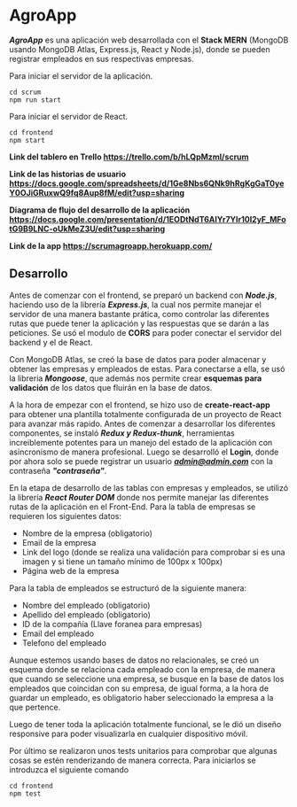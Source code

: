 # AgroApp

***AgroApp*** es una aplicación web desarrollada con el **Stack MERN** (MongoDB usando MongoDB Atlas, Express.js, React y Node.js), donde se pueden registrar empleados en sus respectivas
empresas.

Para iniciar el servidor de la aplicación.
```
cd scrum
npm run start
```
Para iniciar el servidor de React.
```
cd frontend
npm start
```
**Link del tablero en Trello https://trello.com/b/hLQpMzml/scrum**

**Link de las historias de usuario https://docs.google.com/spreadsheets/d/1Ge8Nbs6QNk9hRgKgGaT0yeY0OJiGRuxwQ9fq8Aup8fM/edit?usp=sharing**

**Diagrama de flujo del desarrollo de la aplicación https://docs.google.com/presentation/d/1EODtNdT6AIYr7YIr10I2yF_MFotG9B9LNC-oUkMeZ3U/edit?usp=sharing**

**Link de la app https://scrumagroapp.herokuapp.com/**

## Desarrollo

Antes de comenzar con el frontend, se preparó un backend con ***Node.js***, haciendo uso de la librería ***Express.js***, la cual nos permite manejar el servidor de una manera bastante 
prática, como controlar las diferentes rutas que puede tener la aplicación y las respuestas que se darán a las peticiones. Se usó el modulo de **CORS** para poder conectar
el servidor del backend y el de React.

Con MongoDB Atlas, se creó la base de datos para poder almacenar y obtener las empresas y empleados de estas. Para conectarse a ella, se usó la libreria ***Mongoose***, que
además nos permite crear **esquemas para validación** de los datos que fluirán en la base de datos.

A la hora de empezar con el frontend, se hizo uso de **create-react-app** para obtener una plantilla totalmente configurada de un proyecto de React para avanzar más rapido. Antes
de comenzar a desarrollar los diferentes componentes, se instaló ***Redux y Redux-thunk***, herramientas increiblemente potentes para un manejo del estado de la aplicación con
asincronismo de manera profesional. Luego se desarrolló el **Login**, donde por ahora solo se puede registrar un usuario ***admin@admin.com*** con la contraseña ***"contraseña"***.

En la etapa de desarrollo de las tablas con empresas y empleados, se utilizó la librería ***React Router DOM*** donde nos permite manejar las diferentes rutas de la aplicación
en el Front-End. Para la tabla de empresas se requieren los siguientes datos:

- Nombre de la empresa (obligatorio)
- Email de la empresa
- Link del logo (donde se realiza una validación para comprobar si es una imagen y si tiene un tamaño mínimo de 100px x 100px)
- Página web de la empresa

Para la tabla de empleados se estructuró de la siguiente manera:

- Nombre del empleado (obligatorio)
- Apellido del empleado (obligatorio)
- ID de la compañía (Llave foranea para empresas)
- Email del empleado
- Telefono del empleado

Aunque estemos usando bases de datos no relacionales, se creó un esquema donde se relaciona cada empleado con la empresa, de manera que cuando se seleccione una empresa, se busque
en la base de datos los empleados que coincidan con su empresa, de igual forma, a la hora de guardar un empleado, es obligatorio haber seleccionado la empresa a la que 
pertence.

Luego de tener toda la aplicación totalmente funcional, se le dió un diseño responsive para poder visualizarla en cualquier dispositivo móvil.

Por último se realizaron unos tests unitarios para comprobar que algunas cosas se estén renderizando de manera correcta. Para iniciarlos se introduzca el siguiente comando

```
cd frontend
npm test
```

